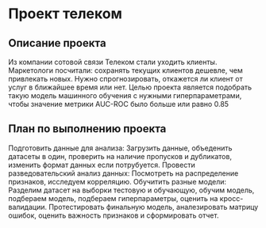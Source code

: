# Проект телеком #

## Описание проекта ##
Из компании сотовой связи Телеком стали уходить клиенты. Маркетологи посчитали: сохранять текущих клиентов дешевле, чем привлекать новых. Нужно спрогнозировать, откажется ли клиент от услуг в ближайшее время или нет.
Целью проекта является подобрать такую модель машинного обучения с нужными гиперпараметрами, чтобы значение метрики AUC-ROC было больше или равно 0.85

## План по выполнению проекта ##

Подготовить данные для анализа: Загрузить данные, объеденить датасеты в один, проверить на наличие пропусков и дубликатов, изменить формат данных если потрубуется.
Провести разведовательский анализ данных: Посмотреть на распределение признаков, исследуем корреляцию.
Обучитить разные модели: Разделим датасет на выборки тестовую и обучающую, обучим модель, подбераем модель, подбераем гиперпараметры, оценить на кросс-валидации.
Протестировать финальную модель, аналезировать матрицу ошибок, оценить важность признаков и сформировать отчет.
